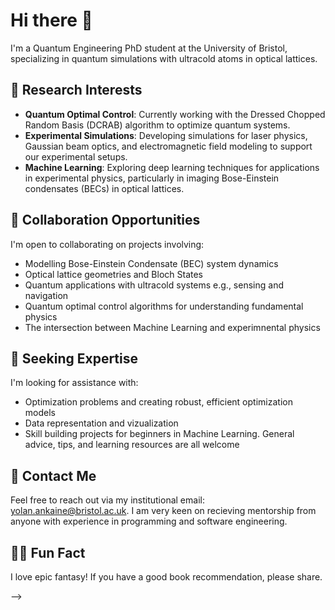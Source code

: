 # Hi there 👋

I'm a Quantum Engineering PhD student at the University of Bristol, specializing in quantum simulations with ultracold atoms in optical lattices.

## 🔭 Research Interests

- **Quantum Optimal Control**: Currently working with the Dressed Chopped Random Basis (DCRAB) algorithm to optimize quantum systems.
- **Experimental Simulations**: Developing simulations for laser physics, Gaussian beam optics, and electromagnetic field modeling to support our experimental setups.
- **Machine Learning**: Exploring deep learning techniques for applications in experimental physics, particularly in imaging Bose-Einstein condensates (BECs) in optical lattices.

## 🤝 Collaboration Opportunities

I'm open to collaborating on projects involving:

- Modelling Bose-Einstein Condensate (BEC) system dynamics 
- Optical lattice geometries and Bloch States 
- Quantum applications with ultracold systems e.g., sensing and navigation
- Quantum optimal control algorithms for understanding fundamental physics
- The intersection between Machine Learning and experimnental physics

## 🧠 Seeking Expertise

I'm looking for assistance with:

- Optimization problems and creating robust, efficient optimization models
- Data representation and vizualization  
- Skill building projects for beginners in Machine Learning. General advice, tips, and learning resources are all welcome

## 📧 Contact Me

Feel free to reach out via my institutional email: [yolan.ankaine@bristol.ac.uk](mailto:yolan.ankaine@bristol.ac.uk). 
I am very keen on recieving mentorship from anyone with experience in programming and software engineering. 

## 🐦‍🔥 Fun Fact

I love epic fantasy! If you have a good book recommendation, please share.

-->

